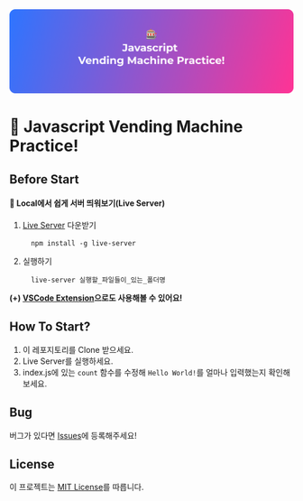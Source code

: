 <img src='./assets/images/readme_preview.png'>

# 💫 Javascript Vending Machine Practice!

## Before Start

#### 📌 Local에서 쉽게 서버 띄워보기(Live Server)

1. [Live Server](https://www.npmjs.com/package/live-server) 다운받기

   ```
     npm install -g live-server
   ```

2. 실행하기

   ```
     live-server 실행할_파일들이_있는_폴더명
   ```

<b>(+) [VSCode Extension](https://marketplace.visualstudio.com/items?itemName=ritwickdey.LiveServer)으로도 사용해볼 수 있어요!</b>

## How To Start?

1. 이 레포지토리를 Clone 받으세요.
2. Live Server를 실행하세요.
3. index.js에 있는 `count` 함수를 수정해 `Hello World!`를 얼마나 입력했는지 확인해보세요.

## Bug

버그가 있다면 [Issues](https://github.com/ddongule/js-vending-machine/issues)에 등록해주세요!

## License

이 프로젝트는 [MIT License](https://github.com/ddongule/js-vending-machine/blob/master/LICENSE)를 따릅니다.
